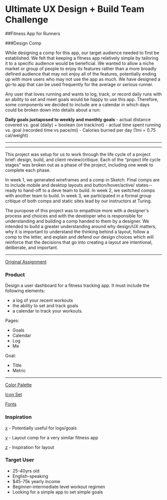 # Ultimate UX Design + Build Team Challenge

##Fitness App for Runners

###Design Comp

While designing a comp for this app, our target audience needed to first be established. We felt that keeping a fitness app relatively simple by tailoring it to a specific audience would be beneficial. We wanted to allow a niche market or group of people to enjoy its features rather than a more broadly defined audience that may not enjoy all of the features, potentially ending up with more users who may not use the app as much. We have designed a go-to app that can be used frequently for the average or serious runner.

Any user that loves running and wants to log, track, or record daily runs with an ability to set and meet goals would be happy to use this app. Therefore, some components we decided to include are a calendar in which days could be broken down into details about a run:

**Daily goals juxtaposed to weekly and monthly goals**	- actual distance covered vs. goal (daily) + boolean (on track/not)
	- actual time spent running vs. goal (recorded time vs pace/mi)
	- Calories burned per day (1mi = 0.75 cal/weight) 

---



---

This project was setup for us to work through the life cycle of a project brief: design, build, and client review/critique. Each of the “project life cycle stages” was broken out as a phase of the project, including one week to complete each phase. 

In week 1, we generated wireframes and a comp in Sketch. Final comps are to include mobile and desktop layouts and button/hover/active/ states--ready to hand-off to a deve team to build. In week 2, we switched comps with another team to build. In week 3, we participated in a formal group critique of both comps and static sites lead by our instructors at Turing.

The puropose of this project was to empathize more with a designer's process and choices and with the developer who is responsible for understanding and building a comp handed to them by a designer. We intended to build a greater understanding around why design/UX matters, why it is important to understand the thinking behind a layout, follow a comp to the letter, and explain and defend our design choices which will reinforce that the decisions that go into creating a layout are intentional, deliberate, and important.

---

[Original Assignment](http://frontend.turing.io/projects/ultimate-ux-ui-team-challenge.html)

### Product

Design a user dashboard for a fitness tracking app. It must include the following elements:

* a log of your recent workouts
* the ability to set and track goals
* a calendar to track your workouts.

Pages:

* Goals
* Calendar
* Log
* Me

Goal:

* Title
* Metric

---

[Color Palette](https://coolors.co/b8d8d8-7a9e9f-4f6367-eef5db-fe5f55)

[Icon Set](https://www.sketchappsources.com/free-source/2039-basic-icons-sketch-freebie-resource.html)

[Fonts](https://fonts.google.com/?query=open&selection.family=Open+Sans:300,700)

### Inspiration

[x](https://www.behance.net/gallery/48351699/Information-Anomalies) - Potentially useful for logs/goals

[y](https://www.behance.net/gallery/30935161/MediFit-Admin-Dashboard) - Layout comp for a very similar fitness app

[z](http://www.pcmag.com/article2/0,2817,2485287,00.asp) - Inspiration for layout

### Target User

* 25-40yrs old
* English-speaking
* $45-75k yearly income
* Beginner-intermediate level workout regimen
* Looking for a simple app to set simple goals
